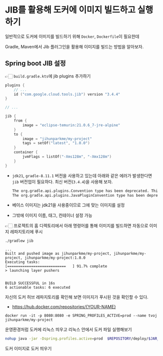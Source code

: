 # JIB를 활용해 도커에 이미지 빌드하고 실행하기

일반적으로 도커에 이미지를 빌드하기 위해 `Docker`, `Dockerfile`이 필요한데

Gradle, Maven에서 Jib 플러그인을 활용해 이미지를 빌드는 방법을 알아보자.

## Spring boot JIB 설정

👉🏻 `build.gradle.kts`에 jib plugins 추가하기

```kts
plugins {
    // ...
	id ("com.google.cloud.tools.jib") version "3.4.4"
}

// ...

jib {
	from {
		image = "eclipse-temurin:21.0.6_7-jre-alpine"
	}
	to {
		image = "jihunparkme/my-project"
		tags = setOf("latest", "1.0.0")
	}
	container {
		jvmFlags = listOf("-Xms128m", "-Xmx128m")
	}
}
```
- `jdk21`, `gradle-8.11.1` 버전을 사용하고 있는데 아래와 같은 에러가 발생한다면 `jib` 버전업이 필요하다. 최신 버전(`3.4.4`)을 사용해 보자.

    ```bash
    The org.gradle.api.plugins.Convention type has been deprecated. This is scheduled to be removed in Gradle 9.0.
    The org.gradle.api.plugins.JavaPluginConvention type has been deprecated. This is scheduled to be removed in Gradle 9.0.
    ```
- 베이스 이미지는 jdk21을 사용중이므로 그에 맞는 이미지를 설정
- 그밖에 이미지 이름, 태그, 컨테이너 설정 가능

👉🏻 프로젝트의 홈 디렉토리에서 아래 명령어를 통해 이미지를 빌드하면 자동으로 이미지 레파지토리에 푸시

```
./gradlew jib

...
Built and pushed image as jihunparkme/my-project, jihunparkme/my-project, jihunparkme/my-project:1.0.0
Executing tasks:
[===========================   ] 91.7% complete
> launching layer pushers


BUILD SUCCESSFUL in 16s
6 actionable tasks: 6 executed
```

자신의 도커 허브 레파지토리를 확인해 보면 이미지가 푸시된 것을 확인할 수 있다.
- https://hub.docker.com/repositories/{YOUR-NAME}







```
docker run -it -p 8080:8080 -e SPRING_PROFILES_ACTIVE=prod --name tvoj jihunparkme/my-project
```









운영환경처럼 도커에 리눅스 띄우고 리눅스 안에서 도커 파일 실행해보기

```bash
nohup java -jar -Dspring.profiles.active=prod  $REPOSITORY/deploy/$JAR_NAME > $REPOSITORY/deploy/deploy.log 2>&1 &
```


도커 이미지로 도커 띄우기